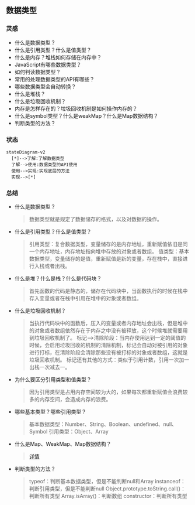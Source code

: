 ## 数据类型
### 灵感
- 什么是数据类型？
- 什么是引用类型？什么是值类型？
- 什么是内存？堆栈如何存储在内存中？
- JavaScript有哪些数据类型？
- 如何判读数据类型？
- 常用的处理数据类型的API有哪些？
- 哪些数据类型会自动转换？
- 什么是堆栈？
- 什么是垃圾回收机制？
- 内存是怎样存在的？垃圾回收机制是如何操作内存的？
- 什么是symbol类型？什么是weakMap？什么是Map数据结构？
- 判断类型的方法？


### 状态
```mermaid
stateDiagram-v2
  [*]-->了解:了解数据类型
  了解-->使用:数据类型的API使用
  使用-->实现:实现底层的方法
  实现-->[*]
```

### 总结
- 什么是数据类型？
  > 数据类型就是规定了数据储存的格式，以及对数据的操作。
- 什么是引用类型？什么是值类型？
  > 引用类型：复合数据类型，变量储存的是内存地址，重新赋值依旧是同一个内存地址，内存地址指向堆中存放的对象或者数组。
  > 值类型：基本数据类型，变量储存的是值，重新赋值是新的变量，存在栈中，直接进行入栈或者出栈。
- 什么是堆？什么是栈？什么是代码块？
  > 首先函数的代码是静态的，储存在代码块中，当函数执行的时候在栈中存入变量或者在栈中引用在堆中的对象或者数组。
- 什么是垃圾回收机制？
  > 当执行代码块中的函数后，压入的变量或者内存地址会出栈，但是堆中的对象或者数组依然存在于内存之中没有被释放，这个时候堆就需要用到垃圾回收机制了。
  > 标记-->清除阶段：当内存使用达到一定的阈值的时候，会启用垃圾回收的机制的清除机制，标记会自动对被引用的对象进行打标，在清除阶段会清除那些没有被打标的对象或者数组，这就是垃圾回收机制。
  > 标记还有其他的方式：类似于引用计数，引用一次加一出栈一次减去一。
- 为什么要区分引用类型和值类型？
  > 因为引用类型是占用内存空间较为大的，如果每次都重新赋值会浪费较多的内存空间，会造成内存的浪费。
- 哪些基本类型？哪些引用类型？
  > 基本数据类型：Number、String、Boolean、undefined、null、Symbol
  > 引用类型：Object、Array
- 什么是Map、WeakMap、Map数据结构？
  > [详情](./[⭐⭐⭐⭐⭐]-ES6相关.md#weakmapmapsymbol)
- 判断类型的方法？
  > typeof：判断基本数据类型，但是不能判断null和Array
  > instanceof：判断引用类型，但是不能判断null
  > Object.prototype.toString.call()：判断所有类型
  > Array.isArray()：判断数组
  > constructor：判断所有类型
